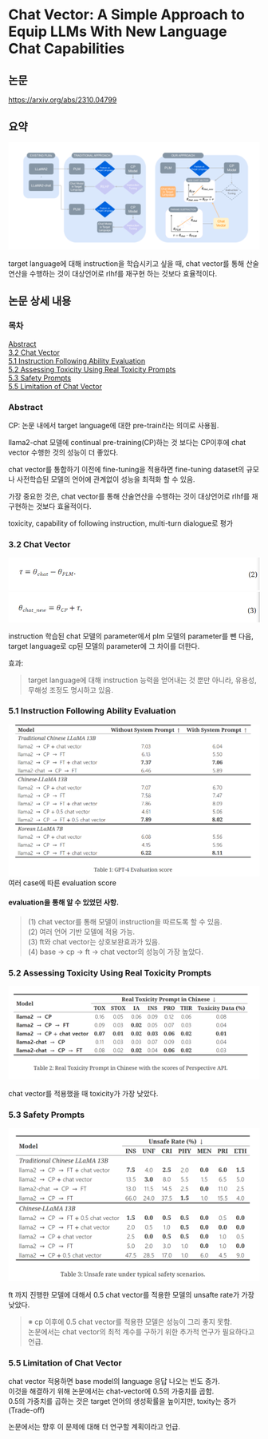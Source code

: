 # Chat Vector: A Simple Approach to Equip LLMs With New Language Chat Capabilities

## 논문
https://arxiv.org/abs/2310.04799<br>

## 요약

![chat vector summary](image.png)

target language에 대해 instruction을 학습시키고 싶을 때, 
chat vector를 통해 산술 연산을 수행하는 것이 대상언어로 rlhf를 재구현 하는 것보다 효율적이다.

## 논문 상세 내용

### 목차
[Abstract](#abstract)<br>
[3.2 Chat Vector](#32-chat-vector<br>)<br>
[5.1 Instruction Following Ability Evaluation](#51-instruction-following-ability-evaluation)<br>
[5.2 Assessing Toxicity Using Real Toxicity Prompts](#52-assessing-toxicity-using-real-toxicity-prompts)<br>
[5.3 Safety Prompts](#53-safety-prompts)<br>
[5.5 Limitation of Chat Vector](#55-limitation-of-chat-vector)


### Abstract
CP: 논문 내에서 target language에 대한 pre-train라는 의미로 사용됨.

llama2-chat 모델에 continual pre-training(CP)하는 것 보다는 
CP이후에 chat vector 수행한 것의 성능이 더 좋았다.

chat vector를 통합하기 이전에
fine-tuning을 적용하면
fine-tuning dataset의 규모나 사전학습된 모델의 언어에 관계없이 성능을 최적화 할 수 있음.

가장 중요한 것은,
chat vector를 통해 산술연산을 수행하는 것이 대상언어로 rlhf를 재구현하는 것보다 효율적이다.

toxicity, capability of following instruction, multi-turn dialogue로 평가


### 3.2 Chat Vector
![diffence with chat and plm](image-1.png)
![add tau to cp](image-2.png)

instruction 학습된 chat 모델의 parameter에서 plm 모델의 parameter를 뺀 다음,<br>
target language로 cp된 모델의 parameter에 그 차이를 더한다.

효과:
>target language에 대해 instruction 능력을 얻어내는 것 뿐만 아니라, 유용성, 무해성 조정도 명시하고 있음.


### 5.1 Instruction Following Ability Evaluation
![evaluation result](image-3.png)
여러 case에 따른 evaluation score

#### evaluation을 통해 알 수 있었던 사항.
> (1) chat vector를 통해 모델이 instruction을 따르도록 할 수 있음.<br>
> (2) 여러 언어 기반 모델에 적용 가능.<br>
> (3) ft와 chat vector는 상호보완효과가 있음.<br>
> (4) base -> cp -> ft -> chat vector의 성능이 가장 높았다. 

### 5.2 Assessing Toxicity Using Real Toxicity Prompts

![toxicity](image-4.png)

chat vector를 적용했을 때 toxicity가 가장 낮았다.

### 5.3 Safety Prompts

![safety](image-5.png)

ft 까지 진행한 모델에 대해서 0.5 chat vector를 적용한 모델의 unsafte rate가 가장 낮았다.<br>
>※ cp 이후에 0.5 chat vector를 적용한 모델은 성능이 그리 좋지 못함.<br>
 논문에서는 chat vector의 최적 계수를 구하기 위한 추가적 연구가 필요하다고 언급. 

### 5.5 Limitation of Chat Vector

chat vector 적용하면 base model의 language 응답 나오는 빈도 증가.<br>
이것을 해결하기 위해 논문에서는 chat-vector에 0.5의 가중치를 곱함.<br>
0.5의 가중치를 곱하는 것은 target 언어의 생성확률을 높이지만, toxity는 증가 (Trade-off)

논문에서는 향후 이 문제에 대해 더 연구할 계획이라고 언급.
